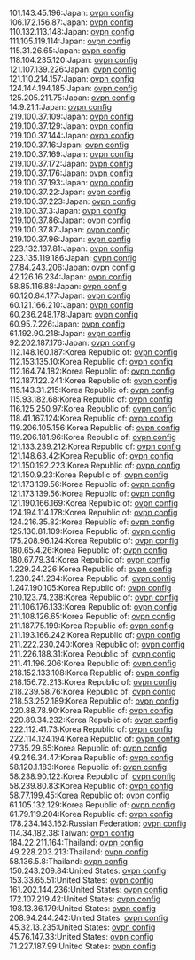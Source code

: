 101.143.45.196:Japan: [ovpn config](vpn/101_143_45_196.ovpn)  
106.172.156.87:Japan: [ovpn config](vpn/106_172_156_87.ovpn)  
110.132.113.148:Japan: [ovpn config](vpn/110_132_113_148.ovpn)  
111.105.119.114:Japan: [ovpn config](vpn/111_105_119_114.ovpn)  
115.31.26.65:Japan: [ovpn config](vpn/115_31_26_65.ovpn)  
118.104.235.120:Japan: [ovpn config](vpn/118_104_235_120.ovpn)  
121.107.139.226:Japan: [ovpn config](vpn/121_107_139_226.ovpn)  
121.110.214.157:Japan: [ovpn config](vpn/121_110_214_157.ovpn)  
124.144.194.185:Japan: [ovpn config](vpn/124_144_194_185.ovpn)  
125.205.211.75:Japan: [ovpn config](vpn/125_205_211_75.ovpn)  
14.9.21.1:Japan: [ovpn config](vpn/14_9_21_1.ovpn)  
219.100.37.109:Japan: [ovpn config](vpn/219_100_37_109.ovpn)  
219.100.37.129:Japan: [ovpn config](vpn/219_100_37_129.ovpn)  
219.100.37.144:Japan: [ovpn config](vpn/219_100_37_144.ovpn)  
219.100.37.16:Japan: [ovpn config](vpn/219_100_37_16.ovpn)  
219.100.37.169:Japan: [ovpn config](vpn/219_100_37_169.ovpn)  
219.100.37.172:Japan: [ovpn config](vpn/219_100_37_172.ovpn)  
219.100.37.176:Japan: [ovpn config](vpn/219_100_37_176.ovpn)  
219.100.37.193:Japan: [ovpn config](vpn/219_100_37_193.ovpn)  
219.100.37.22:Japan: [ovpn config](vpn/219_100_37_22.ovpn)  
219.100.37.223:Japan: [ovpn config](vpn/219_100_37_223.ovpn)  
219.100.37.3:Japan: [ovpn config](vpn/219_100_37_3.ovpn)  
219.100.37.86:Japan: [ovpn config](vpn/219_100_37_86.ovpn)  
219.100.37.87:Japan: [ovpn config](vpn/219_100_37_87.ovpn)  
219.100.37.96:Japan: [ovpn config](vpn/219_100_37_96.ovpn)  
223.132.137.81:Japan: [ovpn config](vpn/223_132_137_81.ovpn)  
223.135.119.186:Japan: [ovpn config](vpn/223_135_119_186.ovpn)  
27.84.243.206:Japan: [ovpn config](vpn/27_84_243_206.ovpn)  
42.126.16.234:Japan: [ovpn config](vpn/42_126_16_234.ovpn)  
58.85.116.88:Japan: [ovpn config](vpn/58_85_116_88.ovpn)  
60.120.84.177:Japan: [ovpn config](vpn/60_120_84_177.ovpn)  
60.121.166.210:Japan: [ovpn config](vpn/60_121_166_210.ovpn)  
60.236.248.178:Japan: [ovpn config](vpn/60_236_248_178.ovpn)  
60.95.7.226:Japan: [ovpn config](vpn/60_95_7_226.ovpn)  
61.192.90.218:Japan: [ovpn config](vpn/61_192_90_218.ovpn)  
92.202.187.176:Japan: [ovpn config](vpn/92_202_187_176.ovpn)  
112.148.160.187:Korea Republic of: [ovpn config](vpn/112_148_160_187.ovpn)  
112.153.135.10:Korea Republic of: [ovpn config](vpn/112_153_135_10.ovpn)  
112.164.74.182:Korea Republic of: [ovpn config](vpn/112_164_74_182.ovpn)  
112.187.122.241:Korea Republic of: [ovpn config](vpn/112_187_122_241.ovpn)  
115.143.31.215:Korea Republic of: [ovpn config](vpn/115_143_31_215.ovpn)  
115.93.182.68:Korea Republic of: [ovpn config](vpn/115_93_182_68.ovpn)  
116.125.250.97:Korea Republic of: [ovpn config](vpn/116_125_250_97.ovpn)  
118.41.167.124:Korea Republic of: [ovpn config](vpn/118_41_167_124.ovpn)  
119.206.105.156:Korea Republic of: [ovpn config](vpn/119_206_105_156.ovpn)  
119.206.181.96:Korea Republic of: [ovpn config](vpn/119_206_181_96.ovpn)  
121.133.239.212:Korea Republic of: [ovpn config](vpn/121_133_239_212.ovpn)  
121.148.63.42:Korea Republic of: [ovpn config](vpn/121_148_63_42.ovpn)  
121.150.192.223:Korea Republic of: [ovpn config](vpn/121_150_192_223.ovpn)  
121.150.9.23:Korea Republic of: [ovpn config](vpn/121_150_9_23.ovpn)  
121.173.139.56:Korea Republic of: [ovpn config](vpn/121_173_139_56.ovpn)  
121.173.139.56:Korea Republic of: [ovpn config](vpn/121_173_139_56.ovpn)  
121.190.166.169:Korea Republic of: [ovpn config](vpn/121_190_166_169.ovpn)  
124.194.114.178:Korea Republic of: [ovpn config](vpn/124_194_114_178.ovpn)  
124.216.35.82:Korea Republic of: [ovpn config](vpn/124_216_35_82.ovpn)  
125.130.81.109:Korea Republic of: [ovpn config](vpn/125_130_81_109.ovpn)  
175.208.96.124:Korea Republic of: [ovpn config](vpn/175_208_96_124.ovpn)  
180.65.4.26:Korea Republic of: [ovpn config](vpn/180_65_4_26.ovpn)  
180.67.79.34:Korea Republic of: [ovpn config](vpn/180_67_79_34.ovpn)  
1.229.24.226:Korea Republic of: [ovpn config](vpn/1_229_24_226.ovpn)  
1.230.241.234:Korea Republic of: [ovpn config](vpn/1_230_241_234.ovpn)  
1.247.190.105:Korea Republic of: [ovpn config](vpn/1_247_190_105.ovpn)  
210.123.74.238:Korea Republic of: [ovpn config](vpn/210_123_74_238.ovpn)  
211.106.176.133:Korea Republic of: [ovpn config](vpn/211_106_176_133.ovpn)  
211.108.126.65:Korea Republic of: [ovpn config](vpn/211_108_126_65.ovpn)  
211.187.75.199:Korea Republic of: [ovpn config](vpn/211_187_75_199.ovpn)  
211.193.166.242:Korea Republic of: [ovpn config](vpn/211_193_166_242.ovpn)  
211.222.230.240:Korea Republic of: [ovpn config](vpn/211_222_230_240.ovpn)  
211.226.188.31:Korea Republic of: [ovpn config](vpn/211_226_188_31.ovpn)  
211.41.196.206:Korea Republic of: [ovpn config](vpn/211_41_196_206.ovpn)  
218.152.133.108:Korea Republic of: [ovpn config](vpn/218_152_133_108.ovpn)  
218.156.72.213:Korea Republic of: [ovpn config](vpn/218_156_72_213.ovpn)  
218.239.58.76:Korea Republic of: [ovpn config](vpn/218_239_58_76.ovpn)  
218.53.252.189:Korea Republic of: [ovpn config](vpn/218_53_252_189.ovpn)  
220.88.78.90:Korea Republic of: [ovpn config](vpn/220_88_78_90.ovpn)  
220.89.34.232:Korea Republic of: [ovpn config](vpn/220_89_34_232.ovpn)  
222.112.41.73:Korea Republic of: [ovpn config](vpn/222_112_41_73.ovpn)  
222.114.124.194:Korea Republic of: [ovpn config](vpn/222_114_124_194.ovpn)  
27.35.29.65:Korea Republic of: [ovpn config](vpn/27_35_29_65.ovpn)  
49.246.34.47:Korea Republic of: [ovpn config](vpn/49_246_34_47.ovpn)  
58.120.1.183:Korea Republic of: [ovpn config](vpn/58_120_1_183.ovpn)  
58.238.90.122:Korea Republic of: [ovpn config](vpn/58_238_90_122.ovpn)  
58.239.80.83:Korea Republic of: [ovpn config](vpn/58_239_80_83.ovpn)  
58.77.199.45:Korea Republic of: [ovpn config](vpn/58_77_199_45.ovpn)  
61.105.132.129:Korea Republic of: [ovpn config](vpn/61_105_132_129.ovpn)  
61.79.119.204:Korea Republic of: [ovpn config](vpn/61_79_119_204.ovpn)  
178.234.143.162:Russian Federation: [ovpn config](vpn/178_234_143_162.ovpn)  
114.34.182.38:Taiwan: [ovpn config](vpn/114_34_182_38.ovpn)  
184.22.211.164:Thailand: [ovpn config](vpn/184_22_211_164.ovpn)  
49.228.203.213:Thailand: [ovpn config](vpn/49_228_203_213.ovpn)  
58.136.5.8:Thailand: [ovpn config](vpn/58_136_5_8.ovpn)  
150.243.209.84:United States: [ovpn config](vpn/150_243_209_84.ovpn)  
153.33.65.51:United States: [ovpn config](vpn/153_33_65_51.ovpn)  
161.202.144.236:United States: [ovpn config](vpn/161_202_144_236.ovpn)  
172.107.219.42:United States: [ovpn config](vpn/172_107_219_42.ovpn)  
198.13.36.179:United States: [ovpn config](vpn/198_13_36_179.ovpn)  
208.94.244.242:United States: [ovpn config](vpn/208_94_244_242.ovpn)  
45.32.13.235:United States: [ovpn config](vpn/45_32_13_235.ovpn)  
45.76.147.33:United States: [ovpn config](vpn/45_76_147_33.ovpn)  
71.227.187.99:United States: [ovpn config](vpn/71_227_187_99.ovpn)  
